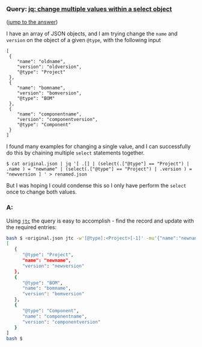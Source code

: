 ### Query: [jq: change multiple values within a select object](https://stackoverflow.com/questions/59904094/jq-change-multiple-values-within-a-select-object)
([jump to the answer](https://github.com/ldn-softdev/stackoverflow-json/blob/master/lib/jq%20-%20change%20multiple%20values%20within%20a%20select%20object.md#a))

I have an array of JSON objects, and I am trying change the `name` and `version` on the object of a given `@type`, with the following input
```
[
 {
    "name": "oldname",
    "version": "oldversion",
    "@type": "Project"
 },
 {
    "name": "bomname",
    "version": "bomversion",
    "@type": "BOM"
 },
 {
    "name": "componentname",
    "version": "componentversion",
    "@type": "Component"
 }
]
```

I found many examples for changing a single value, and I can successfully do this by chaining multiple `select` statements together. 

```
$ cat original.json | jq '[ .[] | (select(.["@type"] == "Project") | .name ) = "newname" | (select(.["@type"] == "Project") | .version ) = "newversion ] ' > renamed.json

```

But I was hoping I could condense this so I only have perform the `select` once to change both values.

### A:
Using [`jtc`](https://github.com/ldn-softdev/jtc) the query is easy to accomplish - find the record and update with the required
entries:
```bash
bash $ <original.json jtc -w'[@type]:<Project>[-1]' -mu'{"name":"newname","version":"newversion"}'
[
   {
      "@type": "Project",
      "name": "newname",
      "version": "newversion"
   },
   {
      "@type": "BOM",
      "name": "bomname",
      "version": "bomversion"
   },
   {
      "@type": "Component",
      "name": "componentname",
      "version": "componentversion"
   }
]
bash $  
```
